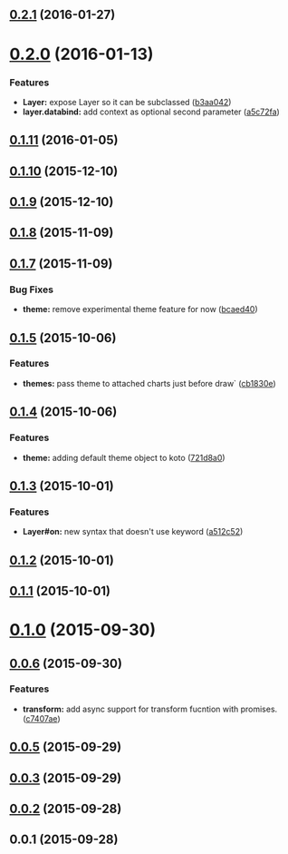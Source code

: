 <a name="0.2.1"></a>
## [0.2.1](https://github.com/kotojs/kotojs/compare/v0.2.0...v0.2.1) (2016-01-27)




<a name="0.2.0"></a>
# [0.2.0](https://github.com/kotojs/kotojs/compare/v0.1.11...v0.2.0) (2016-01-13)


### Features

* **Layer:** expose Layer so it can be subclassed ([b3aa042](https://github.com/kotojs/kotojs/commit/b3aa042))
* **layer.databind:** add context as optional second parameter ([a5c72fa](https://github.com/kotojs/kotojs/commit/a5c72fa))



<a name="0.1.11"></a>
## [0.1.11](https://github.com/kotojs/kotojs/compare/v0.1.10...v0.1.11) (2016-01-05)




<a name="0.1.10"></a>
## [0.1.10](https://github.com/kotojs/kotojs/compare/v0.1.9...v0.1.10) (2015-12-10)




<a name="0.1.9"></a>
## [0.1.9](https://github.com/kotojs/kotojs/compare/v0.1.8...v0.1.9) (2015-12-10)




<a name="0.1.8"></a>
## [0.1.8](https://github.com/kotojs/kotojs/compare/v0.1.7...v0.1.8) (2015-11-09)




<a name="0.1.7"></a>
## [0.1.7](https://github.com/kotojs/kotojs/compare/v0.1.5...v0.1.7) (2015-11-09)


### Bug Fixes

* **theme:** remove experimental theme feature for now ([bcaed40](https://github.com/kotojs/kotojs/commit/bcaed40))



<a name="0.1.5"></a>
## [0.1.5](https://github.com/kotojs/kotojs/compare/v0.1.4...v0.1.5) (2015-10-06)


### Features

* **themes:** pass theme to attached charts just before draw` ([cb1830e](https://github.com/kotojs/kotojs/commit/cb1830e))



<a name="0.1.4"></a>
## [0.1.4](https://github.com/kotojs/kotojs/compare/v0.1.3...v0.1.4) (2015-10-06)


### Features

* **theme:** adding default theme object to koto ([721d8a0](https://github.com/kotojs/kotojs/commit/721d8a0))



<a name="0.1.3"></a>
## [0.1.3](https://github.com/kotojs/kotojs/compare/v0.1.2...v0.1.3) (2015-10-01)


### Features

* **Layer#on:** new syntax that doesn't use  keyword ([a512c52](https://github.com/kotojs/kotojs/commit/a512c52))



<a name="0.1.2"></a>
## [0.1.2](https://github.com/kotojs/kotojs/compare/v0.1.1...v0.1.2) (2015-10-01)




<a name="0.1.1"></a>
## [0.1.1](https://github.com/kotojs/kotojs/compare/v0.1.0...v0.1.1) (2015-10-01)




<a name="0.1.0"></a>
# [0.1.0](https://github.com/kotojs/kotojs/compare/v0.0.6...v0.1.0) (2015-09-30)




<a name="0.0.6"></a>
## [0.0.6](https://github.com/kotojs/kotojs/compare/v0.0.5...v0.0.6) (2015-09-30)


### Features

* **transform:** add async support for transform fucntion with promises. ([c7407ae](https://github.com/kotojs/kotojs/commit/c7407ae))



<a name="0.0.5"></a>
## [0.0.5](https://github.com/kotojs/kotojs/compare/v0.0.3...v0.0.5) (2015-09-29)




<a name="0.0.3"></a>
## [0.0.3](https://github.com/kotojs/kotojs/compare/v0.0.2...v0.0.3) (2015-09-29)




<a name="0.0.2"></a>
## [0.0.2](https://github.com/kotojs/kotojs/compare/v0.0.1...v0.0.2) (2015-09-28)




<a name="0.0.1"></a>
## 0.0.1 (2015-09-28)





